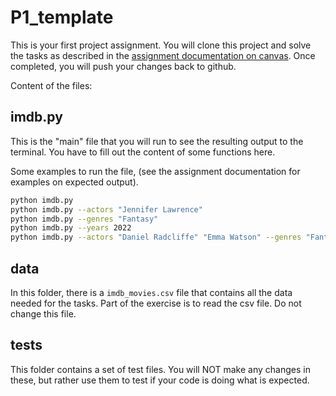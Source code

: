 # P1_template
This is your first project assignment.
You will clone this project and solve the tasks as described in the [assignment documentation on canvas](https://canvas.kth.se/courses/50052/files/8072699?module_item_id=931314). Once completed, you will push your changes back to github.


Content of the files:

## imdb.py
This is the "main" file that you will run to see the resulting output to the terminal.
You have to fill out the content of some functions here.

Some examples to run the file, (see the assignment documentation for examples on expected output).

```sh
python imdb.py
python imdb.py --actors "Jennifer Lawrence"
python imdb.py --genres "Fantasy"
python imdb.py --years 2022
python imdb.py --actors "Daniel Radcliffe" "Emma Watson" --genres "Fantasy"
```

## data
In this folder, there is a `imdb_movies.csv` file that contains all the data needed for the tasks. 
Part of the exercise is to read the csv file. Do not change this file.

## tests
This folder contains a set of test files. You will NOT make any changes in these, but rather use them to test
if your code is doing what is expected.
